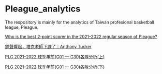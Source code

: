# Pleague_analytics
The respository is mainly for the analytics of Taiwan profesional basketball league, Pleague.

[Who is the best 2-point scorer in the 2021–2022 regular season of Pleague?](https://medium.com/@jasonhsutsean/who-is-the-best-2-point-scorer-in-the-2021-2022-regular-season-of-pleague-a9d08b5d8961)


[鐘聲響起，塔克老師下課了｜Anthony Tucker](https://medium.com/@jasonhsutsean/%E9%90%98%E8%81%B2%E9%9F%BF%E8%B5%B7-%E5%A1%94%E5%85%8B%E8%80%81%E5%B8%AB%E4%B8%8B%E8%AA%B2%E4%BA%86-anthony-tucker-e23b4038e813)


[PLG 2021–2022 球季年前(G01 — G30)各隊分析(上)](https://medium.com/@jasonhsutsean/plg-2021-2022-球季年前-g01-g30-各隊分析-上-f2e2507d45f3)


[PLG 2021–2022 球季年前(G01 — G30)各隊分析(下)](https://medium.com/@jasonhsutsean/plg-2021-2022-%E7%90%83%E5%AD%A3%E5%B9%B4%E5%89%8D-g01-g30-%E5%90%84%E9%9A%8A%E5%88%86%E6%9E%90-%E4%B8%8B-b3dffda806e7)
